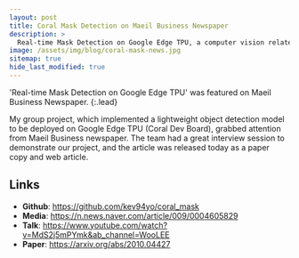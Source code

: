 ```yaml
---
layout: post
title: Coral Mask Detection on Maeil Business Newspaper
description: >
  Real-time Mask Detection on Google Edge TPU, a computer vision related project that I participated in, was featured on Maeil Business Newspaper.
image: /assets/img/blog/coral-mask-news.jpg
sitemap: true
hide_last_modified: true
---
```


'Real-time Mask Detection on Google Edge TPU' was featured on Maeil Business Newspaper.
{:.lead}

My group project, which implemented a lightweight object detection model to be deployed on Google Edge TPU (Coral Dev Board), grabbed attention from
Maeil Business newspaper. The team had a great interview session to demonstrate our project, and the article was released today as a paper copy and web article.

## Links
*  **Github**: <a href=https://github.com/kev94yo/coral_mask target="_blank">https://github.com/kev94yo/coral_mask</a>
*  **Media**: <a href="https://n.news.naver.com/article/009/0004605829" target="_blank">https://n.news.naver.com/article/009/0004605829</a>
*  **Talk**: <a href="https://www.youtube.com/watch?v=MdS2j5mPYmk&ab_channel=WooLEE" target="_blank">https://www.youtube.com/watch?v=MdS2j5mPYmk&ab_channel=WooLEE</a>
*  **Paper**: <a href="https://arxiv.org/abs/2010.04427" target="_blank">https://arxiv.org/abs/2010.04427</a>